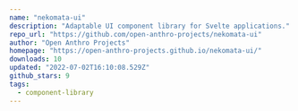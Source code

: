 ```yaml
---
name: "nekomata-ui"
description: "Adaptable UI component library for Svelte applications."
repo_url: "https://github.com/open-anthro-projects/nekomata-ui"
author: "Open Anthro Projects"
homepage: "https://open-anthro-projects.github.io/nekomata-ui/"
downloads: 10
updated: "2022-07-02T16:10:08.529Z"
github_stars: 9
tags: 
  - component-library
---
```

